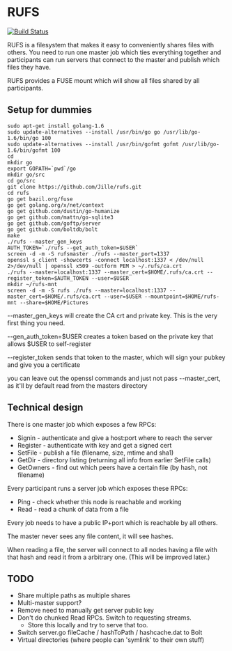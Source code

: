 # RUFS

[![Build Status](https://travis-ci.org/Jille/rufs.png)](https://travis-ci.org/Jille/rufs)

RUFS is a filesystem that makes it easy to conveniently shares files with
others. You need to run one master job which ties everything together and
participants can run servers that connect to the master and publish which files
they have.

RUFS provides a FUSE mount which will show all files shared by all participants.

## Setup for dummies

```
sudo apt-get install golang-1.6
sudo update-alternatives --install /usr/bin/go go /usr/lib/go-1.6/bin/go 100
sudo update-alternatives --install /usr/bin/gofmt gofmt /usr/lib/go-1.6/bin/gofmt 100
cd
mkdir go
export GOPATH=`pwd`/go
mkdir go/src
cd go/src
git clone https://github.com/Jille/rufs.git
cd rufs
go get bazil.org/fuse
go get golang.org/x/net/context
go get github.com/dustin/go-humanize
go get github.com/mattn/go-sqlite3
go get github.com/goftp/server
go get github.com/boltdb/bolt
make
./rufs --master_gen_keys
AUTH_TOKEN=`./rufs --get_auth_token=$USER`
screen -d -m -S rufsmaster ./rufs --master_port=1337
openssl s_client -showcerts -connect localhost:1337 < /dev/null 2>/dev/null | openssl x509 -outform PEM > ~/.rufs/ca.crt
./rufs --master=localhost:1337 --master_cert=$HOME/.rufs/ca.crt --register_token=$AUTH_TOKEN --user=$USER
mkdir ~/rufs-mnt
screen -d -m -S rufs ./rufs --master=localhost:1337 --master_cert=$HOME/.rufs/ca.crt --user=$USER --mountpoint=$HOME/rufs-mnt --share=$HOME/Pictures
```

--master_gen_keys will create the CA crt and private key. This is the very first thing you need.

--gen_auth_token=$USER creates a token based on the private key that allows $USER to self-register

--register_token sends that token to the master, which will sign your pubkey and give you a certificate

you can leave out the openssl commands and just not pass --master_cert, as it'll by default read from the masters directory

## Technical design

There is one master job which exposes a few RPCs:

* Signin - authenticate and give a host:port where to reach the server
* Register - authenticate with key and get a signed cert
* SetFile - publish a file (filename, size, mtime and sha1)
* GetDir - directory listing (returning all info from earlier SetFile calls)
* GetOwners - find out which peers have a certain file (by hash, not filename)

Every participant runs a server job which exposes these RPCs:

* Ping - check whether this node is reachable and working
* Read - read a chunk of data from a file

Every job needs to have a public IP+port which is reachable by all others.

The master never sees any file content, it will see hashes.

When reading a file, the server will connect to all nodes having a file with
that hash and read it from a arbitrary one. (This will be improved later.)

## TODO

* Share multiple paths as multiple shares
* Multi-master support?
* Remove need to manually get server public key
* Don't do chunked Read RPCs. Switch to requesting streams.
  * Store this locally and try to serve that too.
* Switch server.go fileCache / hashToPath / hashcache.dat to Bolt
* Virtual directories (where people can 'symlink' to their own stuff)
